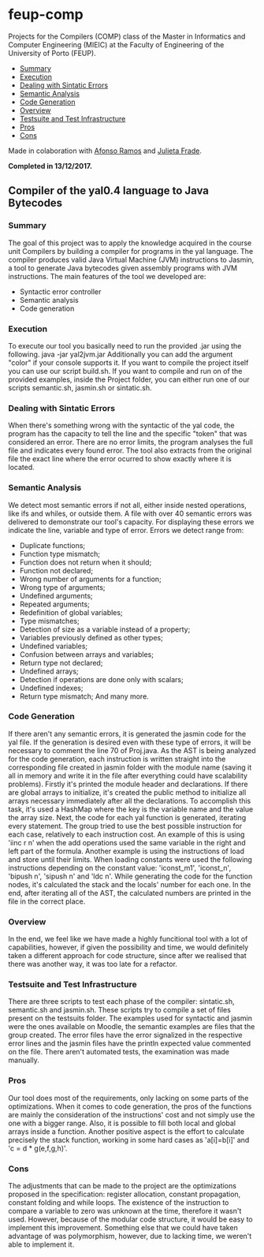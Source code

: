# feup-comp
Projects for the Compilers (COMP) class of the Master in Informatics and Computer Engineering (MIEIC) at the Faculty of Engineering of the University of Porto (FEUP).

- [Summary](#summary)
- [Execution](#execution)
- [Dealing with Sintatic Errors](#execution)
- [Semantic Analysis](#execution)
- [Code Generation](#execution)
- [Overview](#overview)
- [Testsuite and Test Infrastructure](#execution)
- [Pros](#pros)
- [Cons](#cons)

Made in colaboration with [Afonso Ramos](https://github.com/AJRamos308) and [Julieta Frade](https://github.com/julietafrade97).

**Completed in 13/12/2017.**

## Compiler of the yal0.4 language to Java Bytecodes

### Summary
The goal of this project was to apply the knowledge acquired in the course unit Compilers by building a compiler for programs in the yal language. The compiler produces valid Java Virtual Machine (JVM) instructions to Jasmin, a tool to generate Java bytecodes given assembly programs with JVM instructions.
The main features of the tool we developed are:
- Syntactic error controller
- Semantic analysis
- Code generation

### Execution
To execute our tool you basically need to run the provided .jar using the following.
java -jar yal2jvm.jar <file>
Additionally you can add the argument "color" if your console supports it.
If you want to compile the project itself you can use our script build.sh. If you want to compile and run on of the provided examples, inside the Project folder, you can either run one of our scripts semantic.sh, jasmin.sh or sintatic.sh.
 
### Dealing with Sintatic Errors
When there's something wrong with the syntactic of the yal code, the program has the capacity to tell the line and the specific "token" that was considered an error. There are no error limits, the program analyses the full file and indicates every found error. The tool also extracts from the original file the exact line where the error ocurred to show exactly where it is located.
 
### Semantic Analysis
We detect most semantic errors if not all, either inside nested operations, like ifs and whiles, or outside them. A file with over 40 semantic errors was delivered to demonstrate our tool's capacity. 
For displaying these errors we indicate the line, variable and type of error.
Errors we detect range from:
- Duplicate functions;
- Function type mismatch;
- Function does not return when it should;
- Function not declared;
- Wrong number of arguments for a function;
- Wrong type of arguments;
- Undefined arguments;
- Repeated arguments;
- Redefinition of global variables;
- Type mismatches;
- Detection of size as a variable instead of a property;
- Variables previously defined as other types;
- Undefined variables;
- Confusion between arrays and variables;
- Return type not declared;
- Undefined arrays;
- Detection if operations are done only with scalars;
- Undefined indexes;
- Return type mismatch;
And many more.
 
### Code Generation
If there aren't any semantic errors, it is generated the jasmin code for the yal file. If the generation is desired even with these type of errors, it will be necessary to comment the line 70 of Proj.java. 
As the AST is being analyzed for the code generation, each instruction is written straight into the corresponding file created in jasmin folder with the module name (saving it all in memory and write it in the file after everything could have scalability problems).
Firstly it's printed the module header and declarations. If there are global arrays to initialize, it's created the public method <clinit> to initialize all arrays necessary immediately after all the declarations. To accomplish this task, it's used a HashMap where the key is the variable name and the value the array size.
Next, the code for each yal function is generated, iterating every statement. The group tried to use the best possible instruction for each case, relatively to each instruction cost. An example of this is using 'iinc r n' when the add operations used the same variable in the right and left part of the formula. Another example is using the instructions of load and store until their limits. When loading constants were used the following instructions depending on the constant value:  'iconst_m1', 'iconst_n', 'bipush n', 'sipush n' and 'ldc n'. 
While generating the code for the function nodes, it's calculated the stack and the locals' number for each one. In the end, after iterating all of the AST, the calculated numbers are printed in the file in the correct place.
 
### Overview
In the end, we feel like we have made a highly funcitional tool with a lot of capabilities, however, if given the possibility and time, we would definitely taken a different approach for code structure, since after we realised that there was another way, it was too late for a refactor.

### Testsuite and Test Infrastructure
There are three scripts to test each phase of the compiler: sintatic.sh, semantic.sh and jasmin.sh. These scripts try to compile a set of files present on the testsuits folder. The examples used for syntactic and jasmin were the ones available on Moodle, the semantic examples are files that the group created. The error files have the error signalized in the respective error lines and the jasmin files have the println expected value commented on the file. There aren't automated tests, the examination was made manually.

### Pros
Our tool does most of the requirements, only lacking on some parts of the optimizations.
When it comes to code generation, the pros of the functions are mainly the consideration of the instructions' cost and not simply use the one with a bigger range. Also, it is possible to fill both local and global arrays inside a function. Another positive aspect is the effort to calculate precisely the stack function, working in some hard cases as 'a[i]=b[i]' and 'c = d * g(e,f,g,h)'.

### Cons
The adjustments that can be made to the project are the optimizations proposed in the specification: register allocation, constant propagation, constant folding and while loops.
The existence of the instruction to compare a variable to zero was unknown at the time, therefore it wasn't used. However, because of the modular code structure, it would be easy to implement this improvement. Something else that we could have taken advantage of was polymorphism, however, due to lacking time, we weren't able to implement it.
